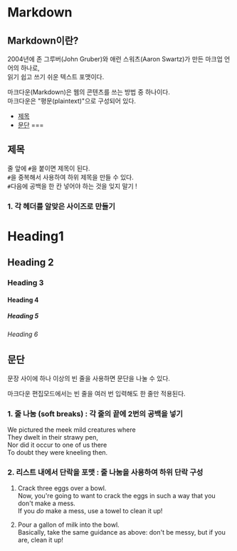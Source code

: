 # Markdown
## Markdown이란?

2004년에 존 그루버(John Gruber)와 애런 스워츠(Aaron Swartz)가 만든 마크업 언어의 하나로,  
읽기 쉽고 쓰기 쉬운 텍스트 포맷이다.

마크다운(Markdown)은 웹의 콘텐츠를 쓰는 방법 중 하나이다.  
마크다운은 "평문(plaintext)"으로 구성되어 있다.

* [제목](#제목)
* [문단](#문단)
===
## 제목

줄 앞에 `#`을 붙이면 제목이 된다.  
`#`을 중복해서 사용하여 하위 제목을 만들 수 있다.  
`#`다음에 공백을 한 칸 넣어야 하는 것을 잊지 말기 !


### 1. 각 헤더를 알맞은 사이즈로 만들기 

# Heading1
## Heading 2
### Heading 3
#### Heading 4
##### Heading 5
###### Heading 6

## 문단

문장 사이에 하나 이상의 빈 줄을 사용하면 문단을 나눌 수 있다.

마크다운 편집모드에서는 빈 줄을 여러 번 입력해도 한 줄만 적용된다.

### 1. 줄 나눔 (soft breaks) : 각 줄의 끝에 2번의 공백을 넣기
We pictured the meek mild creatures where  
They dwelt in their strawy pen,  
Nor did it occur to one of us there  
To doubt they were kneeling then.

### 2. 리스트 내에서 단락을 포맷 : 줄 나눔을 사용하여 하위 단락 구성

1. Crack three eggs over a bowl.  
Now, you're going to want to crack the eggs in such a way that you don't make a mess.  
If you _do_ make a mess, use a towel to clean it up!

2. Pour a gallon of milk into the bowl.  
Basically, take the same guidance as above: don't be messy, but if you are, clean it up!
